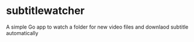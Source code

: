 # subtitlewatcher
 A simple Go app to watch a folder for new video files and downlaod subtitle automatically
